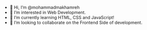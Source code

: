 - 👋 Hi, I’m @mohammadmakhamreh
- 👀 I’m interested in Web Development.
- 🌱 I’m currently learning HTML, CSS and JavaScript!
- 💞️ I’m looking to collaborate on the Frontend Side of development.


